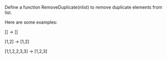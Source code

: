 Define a function RemoveDuplicate(nlist) to remove duplicate elements from list.

Here are some examples:

[] -> []

[1,2] -> [1,2]

[1,1,2,2,3,3] -> [1,2,3]
